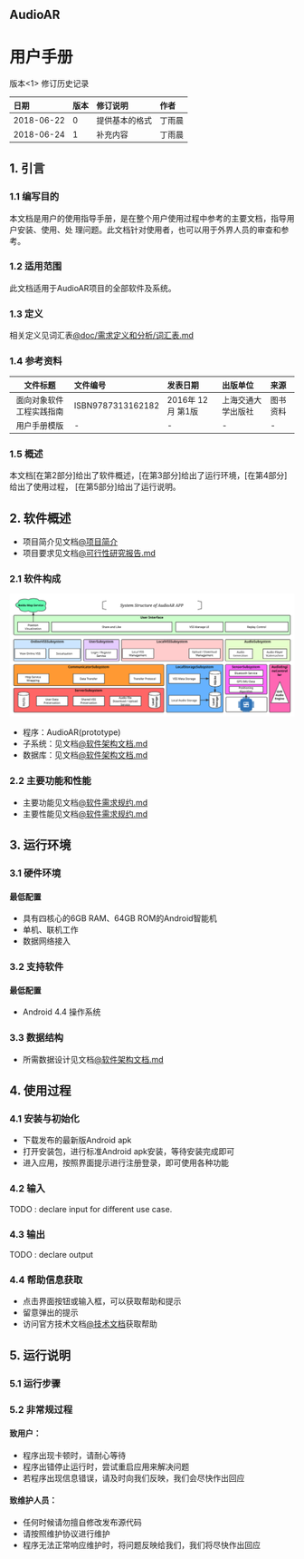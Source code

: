 ## AudioAR
# 用户手册

版本<1>
修订历史记录

|日期|版本|修订说明|作者|
|:-|:-|:-|:-|
|2018-06-22|0|提供基本的格式|丁雨晨|
|2018-06-24|1|补充内容|丁雨晨|

## 1. 引言

### 1.1 编写目的
本文档是用户的使用指导手册，是在整个用户使用过程中参考的主要文档，指导用户安装、使用、处
理问题。此文档针对使用者，也可以用于外界人员的审查和参考。

### 1.2 适用范围
此文档适用于AudioAR项目的全部软件及系统。

### 1.3 定义
相关定义见词汇表[@doc/需求定义和分析/词汇表.md](/需求定义和分析/词汇表.md)

### 1.4 参考资料
|文件标题|文件编号|发表日期|出版单位|来源|
|:-:|:-|:-|:-|:-|
|面向对象软件工程实践指南|ISBN9787313162182|2016年 12月 第1版|上海交通大学出版社|图书资料|
|用户手册模版|-|-|-|-|课程资料|

### 1.5 概述
本文档[在第2部分]给出了软件概述，[在第3部分]给出了运行环境，[在第4部分]给出了使用过程，
[在第5部分]给出了运行说明。

## 2. 软件概述
- 项目简介见文档[@项目简介](../team_project_proposal.md#项目简介)
- 项目要求见文档[@可行性研究报告.md](../计划/可行性研究报告.md#21-要求)

### 2.1 软件构成

![软件架构图](./系统架构图.svg)

- 程序：AudioAR(prototype)
- 子系统：见文档[@软件架构文档.md](../设计/软件架构文档.md#43-系统逻辑视图)
- 数据库：见文档[@软件架构文档.md](../设计/软件架构文档.md#48-数据管理设计)

### 2.2 主要功能和性能
- 主要功能见文档[@软件需求规约.md](../需求定义和分析/软件需求规约.md#32-功能需求)
- 主要性能见文档[@软件需求规约.md](../需求定义和分析/软件需求规约.md#33-非功能需求)

## 3. 运行环境
### 3.1 硬件环境
#### 最低配置
- 具有四核心的6GB RAM、64GB ROM的Android智能机
- 单机、联机工作
- 数据网络接入

### 3.2 支持软件
#### 最低配置
- Android 4.4 操作系统

### 3.3 数据结构
- 所需数据设计见文档[@软件架构文档.md](../设计/软件架构文档.md#48-数据管理设计)

## 4. 使用过程
### 4.1 安装与初始化
- 下载发布的最新版Android apk
- 打开安装包，进行标准Android apk安装，等待安装完成即可
- 进入应用，按照界面提示进行注册登录，即可使用各种功能

### 4.2 输入
TODO : declare input for different use case.

### 4.3 输出
TODO : declare output

### 4.4 帮助信息获取
- 点击界面按钮或输入框，可以获取帮助和提示
- 留意弹出的提示
- 访问官方技术文档[@技术文档](https://github.com/AudioAR/doc)获取帮助

## 5. 运行说明

### 5.1 运行步骤


### 5.2 非常规过程
#### 致用户：
- 程序出现卡顿时，请耐心等待
- 程序出错停止运行时，尝试重启应用来解决问题
- 若程序出现信息错误，请及时向我们反映，我们会尽快作出回应

#### 致维护人员：
- 任何时候请勿擅自修改发布源代码
- 请按照维护协议进行维护
- 程序无法正常响应维护时，将问题反映给我们，我们将尽快作出回应
